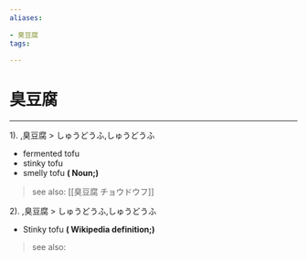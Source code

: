 ```yaml
---
aliases:
    
- 臭豆腐
tags:
    
---
```


# 臭豆腐
---
1).
,臭豆腐 > しゅうどうふ,しゅうどうふ

- fermented tofu
- stinky tofu
- smelly tofu
**( Noun;)**
> see also:  [[臭豆腐 チョウドウフ]]
            
2).
,臭豆腐 > しゅうどうふ,しゅうどうふ

- Stinky tofu
**( Wikipedia definition;)**
> see also: 
            